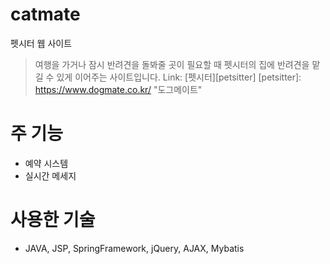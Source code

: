 # catmate
펫시터 웹 사이트
> 여행을 가거나 잠시 반려견을 돌봐줄 곳이 필요할 때 펫시터의 집에 반려견을 맡길 수 있게 이어주는 사이트입니다.
Link: [펫시터][petsitter]
[petsitter]: https://www.dogmate.co.kr/ "도그메이트"

# 주 기능
* 예약 시스템
* 실시간 메세지

# 사용한 기술
* JAVA, JSP, SpringFramework, jQuery, AJAX, Mybatis

